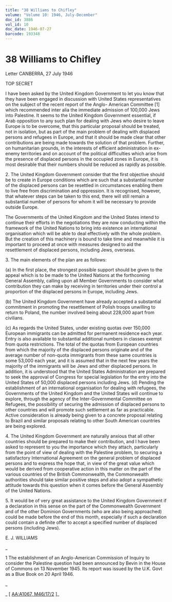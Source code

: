 ```yaml
---
title: "38 Williams to Chifley"
volume: "Volume 10: 1946, July-December"
doc_id: 3886
vol_id: 10
doc_date: 1946-07-27
barcode: 193348
---
```


# 38 Williams to Chifley

Letter CANBERRA, 27 July 1946

TOP SECRET

I have been asked by the United Kingdom Government to let you know that they have been engaged in discussion with United States representatives on the subject of the recent report of the Anglo- American Committee [1] which recommended inter alia the immediate admission of 100,000 Jews into Palestine. It seems to the United Kingdom Government essential, if Arab opposition to any such plan for dealing with Jews who desire to leave Europe is to be overcome, that this particular proposal should be treated, not in isolation, but as part of the main problem of dealing with displaced persons and refugees in Europe, and that it should be made clear that other contributions are being made towards the solution of that problem. Further, on humanitarian grounds, in the interests of efficient administration in ex-enemy territories and on account of the political difficulties which arise from the presence of displaced persons in the occupied zones in Europe, it is most desirable that their numbers should be reduced as rapidly as possible.

2\. The United Kingdom Government consider that the first objective should be to create in Europe conditions which are such that a substantial number of the displaced persons can be resettled in circumstances enabling them to live free from discrimination and oppression. It is recognised, however, that whatever steps can be taken to this end, there will still remain a substantial number of persons for whom it will be necessary to provide outside Europe.

The Governments of the United Kingdom and the United States intend to continue their efforts in the negotiations they are now conducting within the framework of the United Nations to bring into existence an international organisation which will be able to deal effectively with the whole problem. But the creation of this machinery is bound to take time and meanwhile it is important to proceed at once with measures designed to aid the resettlement of displaced persons, including Jews, overseas.

3\. The main elements of the plan are as follows:

(a) In the first place, the strongest possible support should be given to the appeal which is to be made to the United Nations at the forthcoming General Assembly, calling upon all Member Governments to consider what contribution they can make by receiving in territories under their control a proportion of the displaced persons in Europe, including Jews.

(b) The United Kingdom Government have already accepted a substantial commitment in promoting the resettlement of Polish troops unwilling to return to Poland, the number involved being about 228,000 apart from civilians.

(c) As regards the United States, under existing quotas over 150,000 European immigrants can be admitted for permanent residence each year. Entry is also available to substantial additional numbers in classes exempt from quota restrictions. The total of the quotas from European countries from which the majority of the displaced persons originate and of the average number of non-quota immigrants from these same countries is some 53,000 each year, and it is assumed that in the next few years the majority of the immigrants will be Jews and other displaced persons. In addition, it is understood that the United States Administration are prepared to seek the approval of Congress for special legislation for the entry into the United States of 50,000 displaced persons including Jews. (d) Pending the establishment of an international organisation for dealing with refugees, the Governments of the United Kingdom and the United States will continue to explore, through the agency of the Inter-Governmental Committee on Refugees, the possibility of securing the admission of displaced persons to other countries and will promote such settlement as far as practicable. Active consideration is already being given to a concrete proposal relating to Brazil and similar proposals relating to other South American countries are being explored.

4\. The United Kingdom Government are naturally anxious that all other countries should be prepared to make their contribution, and I have been asked to represent to you the importance which they attach, particularly from the point of view of dealing with the Palestine problem, to securing a satisfactory International Agreement on the general problem of displaced persons and to express the hope that, in view of the great value which would be derived from cooperative action in this matter on the part of the various countries of the British Commonwealth, the Commonwealth authorities should take similar positive steps and also adopt a sympathetic attitude towards this question when it comes before the General Assembly of the United Nations.

5\. It would be of very great assistance to the United Kingdom Government if a declaration in this sense on the part of the Commonwealth Government and of the other Dominion Governments (who are also being approached) could be made before the end of this month, especially if such a declaration could contain a definite offer to accept a specified number of displaced persons (including Jews).

E. J. WILLIAMS

_

1 The establishment of an Anglo-American Commission of Inquiry to consider the Palestine question had been announced by Bevin in the House of Commons on 13 November 1945. Its report was issued by the U.K. Govt as a Blue Book on 20 April 1946.

_

_ [ [AA:A1067, M46/17/2](http://www.naa.gov.au/cgi-bin/Search?O=I&Number=193348) ]_
